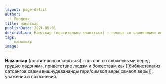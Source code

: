 ```yaml
---
layout: page-detail
author:
  - Яшодеви
title: намаскар
publishDate: 2024-09-01
description: Намаскар (почтительно кланяться) - поклон со сложенными перед грудью ладонями, приветствие людям и божествам как символ веры, уважения и поклонения.
tags:
  - намаскар
image:
---
```

**Намаскар** (почтительно кланяться) - поклон со сложенными перед грудью ладонями, приветствие людям и божествам как [[библиотека/из сатсангов свами вишнудевананды гири/символ веры|символ веры]], уважения и поклонения.

